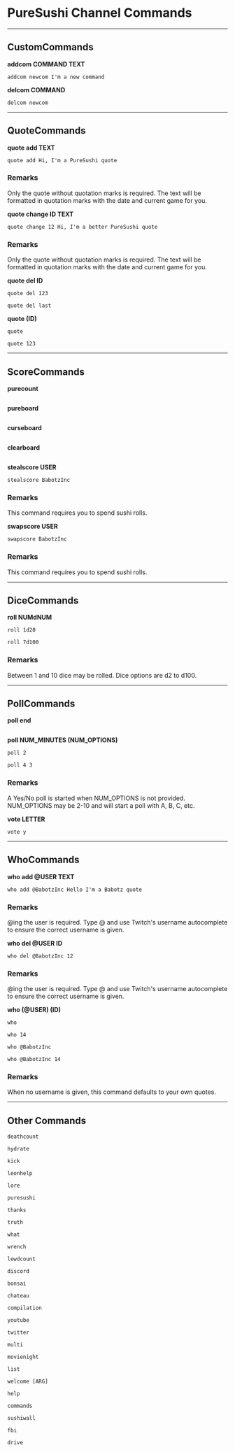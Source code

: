 # PureSushi Channel Commands

---
## CustomCommands

**addcom COMMAND TEXT**
```
addcom newcom I'm a new command
```
**delcom COMMAND**
```
delcom newcom
```
---
## QuoteCommands

**quote add TEXT**
```
quote add Hi, I'm a PureSushi quote
```
### Remarks
Only the quote without quotation marks is required. The text will be formatted in quotation marks with the date and current game for you.

**quote change ID TEXT**
```
quote change 12 Hi, I'm a better PureSushi quote
```
### Remarks
Only the quote without quotation marks is required. The text will be formatted in quotation marks with the date and current game for you.

**quote del ID**
```
quote del 123

quote del last
```
**quote (ID)**
```
quote

quote 123
```
---
## ScoreCommands

**purecount**
```
```
**pureboard**
```
```
**curseboard**
```
```
**clearboard**
```
```
**stealscore USER**
```
stealscore BabotzInc
```
### Remarks
This command requires you to spend sushi rolls.

**swapscore USER**
```
swapscore BabotzInc
```
### Remarks
This command requires you to spend sushi rolls.

---
## DiceCommands

**roll NUMdNUM**
```
roll 1d20

roll 7d100
```
### Remarks
Between 1 and 10 dice may be rolled. Dice options are d2 to d100.

---
## PollCommands

**poll end**
```
```
**poll NUM_MINUTES (NUM_OPTIONS)**
```
poll 2

poll 4 3
```
### Remarks
A Yes/No poll is started when NUM_OPTIONS is not provided. NUM_OPTIONS may be 2-10 and will start a poll with A, B, C, etc.

**vote LETTER**
```
vote y
```
---
## WhoCommands

**who add @USER TEXT**
```
who add @BabotzInc Hello I'm a Babotz quote
```
### Remarks
@ing the user is required. Type @ and use Twitch's username autocomplete to ensure the correct username is given.

**who del @USER ID**
```
who del @BabotzInc 12
```
### Remarks
@ing the user is required. Type @ and use Twitch's username autocomplete to ensure the correct username is given.

**who (@USER) (ID)**
```
who

who 14

who @BabotzInc

who @BabotzInc 14
```
### Remarks
When no username is given, this command defaults to your own quotes.


---
## Other Commands

```
deathcount
```
```
hydrate
```
```
kick
```
```
leonhelp
```
```
lore
```
```
puresushi
```
```
thanks
```
```
truth
```
```
what
```
```
wrench
```
```
lewdcount
```
```
discord
```
```
bonsai
```
```
chateau
```
```
compilation
```
```
youtube
```
```
twitter
```
```
multi
```
```
movienight
```
```
list
```
```
welcome [ARG]
```
```
help
```
```
commands
```
```
sushiwall
```
```
fbi
```
```
drive
```

